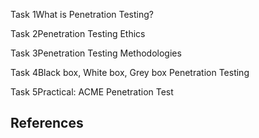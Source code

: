 Task 1What is Penetration Testing?

Task 2Penetration Testing Ethics

Task 3Penetration Testing Methodologies

Task 4Black box, White box, Grey box Penetration Testing

Task 5Practical: ACME Penetration Test
## References

